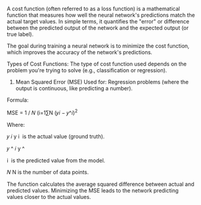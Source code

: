 A cost function (often referred to as a loss function) is a mathematical function that measures how well the neural network's predictions match the actual target values. In simple terms, it quantifies the "error" or difference between the predicted output of the network and the expected output (or true label).

The goal during training a neural network is to minimize the cost function, which improves the accuracy of the network's predictions.

Types of Cost Functions:
The type of cost function used depends on the problem you're trying to solve (e.g., classification or regression).

1. Mean Squared Error (MSE)
Used for: Regression problems (where the output is continuous, like predicting a number).

Formula:

MSE = 1 / 𝑁 (i=1∑N (𝑦𝑖 − 𝑦^𝑖)<sup>2</sup>
 
Where:

𝑦
𝑖
y 
i
​
  is the actual value (ground truth).

𝑦
^
𝑖
y
^
​
  
i
​
  is the predicted value from the model.

𝑁
N is the number of data points.

The function calculates the average squared difference between actual and predicted values. Minimizing the MSE leads to the network predicting values closer to the actual values.
